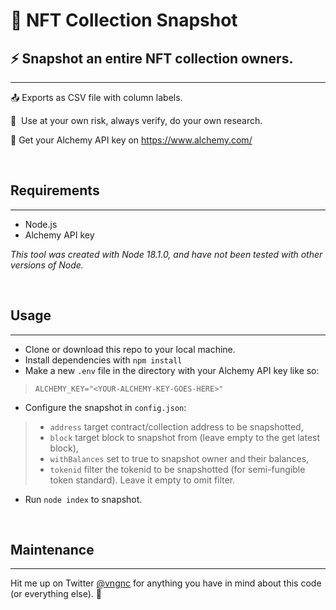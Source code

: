 # 📸 NFT Collection Snapshot
## ⚡ Snapshot an entire NFT collection owners. 

---   

📤 Exports as CSV file with column labels.

🔰 &nbsp;Use at your own risk, always verify, do your own research.  

🔼 Get your Alchemy API key on https://www.alchemy.com/  

&nbsp;

## Requirements  

---

- Node.js
- Alchemy API key  

*This tool was created with Node 18.1.0, and have not been tested with other versions of Node.* 

&nbsp;

## Usage  

---

- Clone or download this repo to your local machine. 
- Install dependencies with `npm install`
- Make a new `.env` file in the directory with your Alchemy API key like so:
> `ALCHEMY_KEY="<YOUR-ALCHEMY-KEY-GOES-HERE>"`  

- Configure the snapshot in `config.json`: 
> - `address` target contract/collection address to be snapshotted,  
> - `block` target block to snapshot from (leave empty to the get latest block),  
> - `withBalances` set to true to snapshot owner and their balances,  
> - `tokenid` filter the tokenid to be snapshotted (for semi-fungible token standard). Leave it empty to omit filter.  

- Run `node index` to snapshot.  

&nbsp;

## Maintenance  

---

Hit me up on Twitter [@vngnc](https://twitter.com/vngnc) for anything you have in mind about this code (or everything else). 🖤